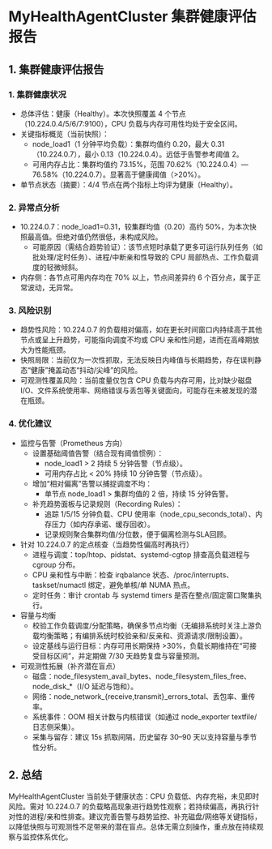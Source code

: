 # MyHealthAgentCluster 集群健康评估报告

## 1. 集群健康评估报告

### 1. 集群健康状况
- 总体评估：健康（Healthy）。本次快照覆盖 4 个节点（10.224.0.4/5/6/7:9100），CPU 负载与内存可用性均处于安全区间。
- 关键指标概览（当前快照）：
  - node_load1（1 分钟平均负载）：集群均值约 0.20，最大 0.31（10.224.0.7），最小 0.13（10.224.0.4）。远低于告警参考阈值 2。
  - 可用内存占比：集群均值约 73.15%，范围 70.62%（10.224.0.4）—76.58%（10.224.0.7）。显著高于健康阈值（>20%）。
- 单节点状态（摘要）：4/4 节点在两个指标上均评为健康（Healthy）。

### 2. 异常点分析
- 10.224.0.7：node_load1=0.31，较集群均值（0.20）高约 50%，为本次快照最高值。但绝对值仍然很低，未构成风险。
  - 可能原因（需结合趋势验证）：该节点短时承载了更多可运行队列任务（如批处理/定时任务）、进程/中断亲和性导致的 CPU 局部热点、工作负载调度的轻微倾斜。
- 内存侧：各节点可用内存均在 70% 以上，节点间差异约 6 个百分点，属于正常波动，无异常。

### 3. 风险识别
- 趋势性风险：10.224.0.7 的负载相对偏高，如在更长时间窗口内持续高于其他节点或呈上升趋势，可能指向调度不均或 CPU 亲和性问题，进而在高峰期放大为性能瓶颈。
- 快照局限：当前仅为一次性抓取，无法反映日内峰值与长期趋势，存在误判静态“健康”掩盖动态“抖动/尖峰”的风险。
- 可观测性覆盖风险：当前度量仅包含 CPU 负载与内存可用，比对缺少磁盘 I/O、文件系统使用率、网络错误与丢包等关键面向，可能存在未被发现的潜在瓶颈。

### 4. 优化建议
- 监控与告警（Prometheus 方向）
  - 设置基础阈值告警（结合现有阈值惯例）：
    - node_load1 > 2 持续 5 分钟告警（节点级）。
    - 可用内存占比 < 20% 持续 10 分钟告警（节点级）。
  - 增加“相对偏离”告警以捕捉调度不均：
    - 单节点 node_load1 > 集群均值的 2 倍，持续 15 分钟告警。
  - 补充趋势面板与记录规则（Recording Rules）：
    - 追踪 1/5/15 分钟负载、CPU 使用率（node_cpu_seconds_total）、内存压力（如内存承诺、缓存回收）。
    - 记录规则聚合集群均值/分位数，便于偏离检测与SLA回顾。
- 针对 10.224.0.7 的定点核查（当趋势性偏高时再执行）
  - 进程与调度：top/htop、pidstat、systemd-cgtop 排查高负载进程与 cgroup 分布。
  - CPU 亲和性与中断：检查 irqbalance 状态、/proc/interrupts、taskset/numactl 绑定，避免单核/单 NUMA 热点。
  - 定时任务：审计 crontab 与 systemd timers 是否在整点/固定窗口聚集执行。
- 容量与均衡
  - 校验工作负载调度/分配策略，确保多节点均衡（无编排系统时关注上游负载均衡策略；有编排系统时校验亲和/反亲和、资源请求/限制设置）。
  - 设定基线与运行目标：内存可用长期保持 >30%，负载长期维持在“可接受目标区间”，并定期做 7/30 天趋势复盘与容量预测。
- 可观测性拓展（补齐潜在盲点）
  - 磁盘：node_filesystem_avail_bytes、node_filesystem_files_free、node_disk_*（I/O 延迟与饱和）。
  - 网络：node_network_{receive,transmit}_errors_total、丢包率、重传率。
  - 系统事件：OOM 相关计数与内核错误（如通过 node_exporter textfile/日志侧采集）。
  - 采集与留存：建议 15s 抓取间隔，历史留存 30–90 天以支持容量与季节性分析。

## 2. 总结
MyHealthAgentCluster 当前处于健康状态：CPU 负载低、内存充裕，未见即时风险。需对 10.224.0.7 的负载略高现象进行趋势性观察；若持续偏高，再执行针对性的进程/亲和性排查。建议完善告警与趋势监控、补充磁盘/网络等关键指标，以降低快照与可观测性不足带来的潜在盲点。总体无需立刻操作，重点放在持续观察与监控体系优化。